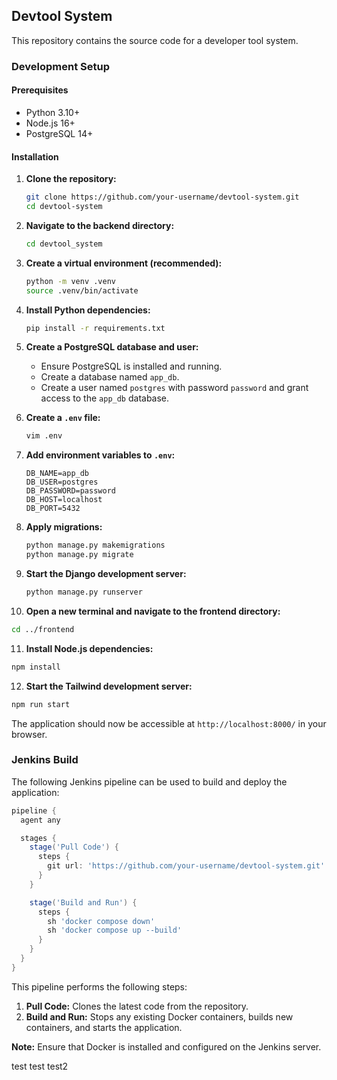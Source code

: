 ## Devtool System

This repository contains the source code for a developer tool system.

### Development Setup

#### Prerequisites

- Python 3.10+
- Node.js 16+
- PostgreSQL 14+

#### Installation

1. **Clone the repository:**

   ```bash
   git clone https://github.com/your-username/devtool-system.git
   cd devtool-system
   ```

2. **Navigate to the backend directory:**

   ```bash
   cd devtool_system
   ```

3. **Create a virtual environment (recommended):**

   ```bash
   python -m venv .venv
   source .venv/bin/activate
   ```

4. **Install Python dependencies:**

   ```bash
   pip install -r requirements.txt
   ```

5. **Create a PostgreSQL database and user:**
    - Ensure PostgreSQL is installed and running.
    - Create a database named `app_db`.
    - Create a user named `postgres` with password `password` and grant access to the `app_db` database.

6. **Create a `.env` file:**

   ```bash
   vim .env
   ```

7. **Add environment variables to `.env`:**

   ```
   DB_NAME=app_db
   DB_USER=postgres
   DB_PASSWORD=password
   DB_HOST=localhost
   DB_PORT=5432
   ```

8. **Apply migrations:**

   ```bash
   python manage.py makemigrations
   python manage.py migrate
   ```

9. **Start the Django development server:**

   ```bash
   python manage.py runserver
   ```

10. **Open a new terminal and navigate to the frontend directory:**

```bash
cd ../frontend
```

11. **Install Node.js dependencies:**

```bash
npm install
```

12. **Start the Tailwind development server:**

```bash
npm run start
```

The application should now be accessible at `http://localhost:8000/` in your browser.

### Jenkins Build

The following Jenkins pipeline can be used to build and deploy the application:

```groovy
pipeline {
  agent any

  stages {
    stage('Pull Code') {
      steps {
        git url: 'https://github.com/your-username/devtool-system.git'
      }
    }

    stage('Build and Run') {
      steps {
        sh 'docker compose down'
        sh 'docker compose up --build'
      }
    }
  }
}
```

This pipeline performs the following steps:

1. **Pull Code:** Clones the latest code from the repository.
2. **Build and Run:** Stops any existing Docker containers, builds new containers, and starts the application.

**Note:** Ensure that Docker is installed and configured on the Jenkins server.

test test
test2
